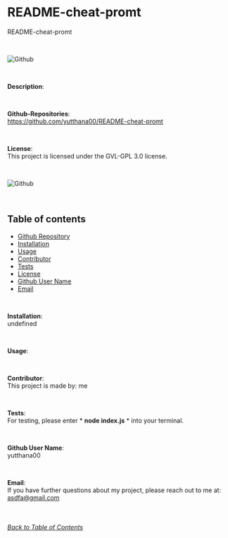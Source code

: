 # README-cheat-promt 

  
  README-cheat-promt 
  
  <br>

  ![Github](https://img.shields.io/github/license/yutthana00/README-cheat-promt )

  <br>

  **Description**:
  <br>
  
  
  <br>

  **Github-Repositories**:
  <br>
  https://github.com/yutthana00/README-cheat-promt 
  
  <br>
  
 
  **License**:
  <br>
  This project is licensed under the GVL-GPL 3.0 license.

  <br>

  ![Github](https://img.shields.io/github/license/yutthana00/README-cheat-promt )
  
  <br>

  ## Table of contents
  * [Github Repository](#Github-Repositories)
  * [Installation](#Installation)
  * [Usage](#Usage)
  * [Contributor](#Contribution)
  * [Tests](#Test)
  * [License](#License)
  * [Github User Name](#UserName)
  * [Email](#Email)
  
  <br>
  
  **Installation**:
  <br>
  undefined 
  
  <br>
  
  **Usage**:
  <br>
  

  <br>
 
  **Contributor**:
  <br>
  This project is made by: me
 
  <br>

  **Tests**:
  <br>
  For testing, please enter * **node index.js** * into your terminal.
  
  <br>

  **Github User Name**:
  <br>
  yutthana00

  <br>
  
  **Email**:
  <br>
  If you have further questions about my project, please reach out to me at:  asdfa@gmail.com 
  
  <br>

  ###### [Back to Table of Contents](#Table-of-Contents)
  
  